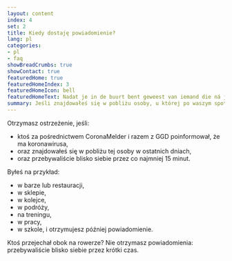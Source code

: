 ```yaml
---
layout: content
index: 4
set: 2
title: Kiedy dostaję powiadomienie?
lang: pl
categories:
- pl
- faq
showBreadCrumbs: true
showContact: true
featuredHome: true
featuredHomeIndex: 3
featuredHomeIcon: bell
featuredHomeText: Nadat je in de buurt bent geweest van iemand die ná jullie ontmoeting getest is en corona heeft.
summary: Jeśli znajdowałeś się w pobliżu osoby, u której po waszym spotkaniu, wykryto koronawirusa. 
---
```


Otrzymasz ostrzeżenie, jeśli:
* ktoś za pośrednictwem CoronaMelder i razem z GGD poinformował, że ma koronawirusa,
* oraz znajdowałeś się w pobliżu tej osoby w ostatnich dniach,
* oraz przebywaliście blisko siebie przez co najmniej 15 minut.

Byłeś na przykład:
* w barze lub restauracji,
* w sklepie,
* w kolejce,
* w podróży,
* na treningu,
* w pracy,
* w szkole,
i otrzymujesz później powiadomienie.

Ktoś przejechał obok na rowerze? Nie otrzymasz powiadomienia: przebywaliście blisko siebie przez krótki czas.
